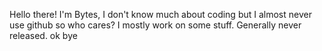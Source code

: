 Hello there! I'm Bytes, I don't know much about coding but I almost never use github so who cares?
I mostly work on some stuff. Generally never released.
ok bye
